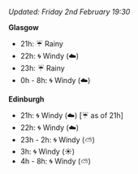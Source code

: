 *Updated: Friday 2nd February 19:30*

**Glasgow**

* 21h: :umbrella: Rainy
* 22h: :cyclone: Windy (:cloud:)
* 23h: :umbrella: Rainy
* 0h - 8h: :cyclone: Windy (:cloud:)

**Edinburgh**

* 21h: :cyclone: Windy (:cloud:) [:umbrella: as of 21h]
* 22h: :cyclone: Windy (:cloud:)
* 23h - 2h: :cyclone: Windy (:partly_sunny:)
* 3h: :cyclone: Windy (:sunny:)
* 4h - 8h: :cyclone: Windy (:partly_sunny:)
